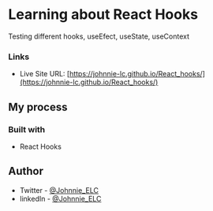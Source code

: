 # Learning about React Hooks
Testing different hooks, useEfect, useState, useContext

### Links

- Live Site URL: [https://johnnie-lc.github.io/React_hooks/](https://johnnie-lc.github.io/React_hooks/)

## My process

### Built with

- React Hooks

## Author
- Twitter - [@Johnnie_ELC](https://www.twitter.com/Johnnie_ELC)
- linkedIn - [@Johnnie_ELC](https://www.linkedin.com/in/johnnie-lopez-3343008/)
